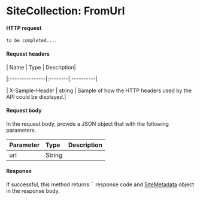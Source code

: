 # SiteCollection: FromUrl


#### HTTP request
```http
to be completed....
```
#### Request headers
| Name       | Type | Description|

|:---------------|:--------|:----------|

| X-Sample-Header  | string  | Sample of how the HTTP headers used by the API could be displayed.|

#### Request body
In the request body, provide a JSON object that with the following parameters.

| Parameter	   | Type	|Description|
|:---------------|:--------|:----------|
|url|String||

#### Response
If successful, this method returns `` response code and [SiteMetadata](../resources/sitemetadata.md) object in the response body.
